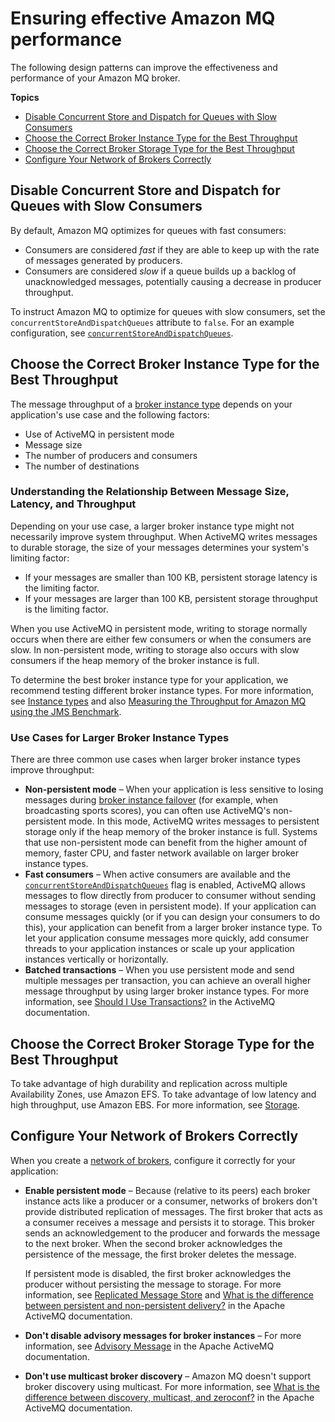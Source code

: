 # Ensuring effective Amazon MQ performance<a name="ensuring-effective-amazon-mq-performance"></a>

The following design patterns can improve the effectiveness and performance of your Amazon MQ broker\.

**Topics**
+ [Disable Concurrent Store and Dispatch for Queues with Slow Consumers](#disable-concurrent-store-and-dispatch-queues-flag-slow-consumers)
+ [Choose the Correct Broker Instance Type for the Best Throughput](#broker-instance-types-choosing)
+ [Choose the Correct Broker Storage Type for the Best Throughput](#broker-storage-types-choosing)
+ [Configure Your Network of Brokers Correctly](#network-of-brokers-configure-correctly)

## Disable Concurrent Store and Dispatch for Queues with Slow Consumers<a name="disable-concurrent-store-and-dispatch-queues-flag-slow-consumers"></a>

By default, Amazon MQ optimizes for queues with fast consumers:
+ Consumers are considered *fast* if they are able to keep up with the rate of messages generated by producers\.
+ Consumers are considered *slow* if a queue builds up a backlog of unacknowledged messages, potentially causing a decrease in producer throughput\.

To instruct Amazon MQ to optimize for queues with slow consumers, set the `concurrentStoreAndDispatchQueues` attribute to `false`\. For an example configuration, see [`concurrentStoreAndDispatchQueues`](child-element-details.md#concurrentStoreAndDispatchQueues)\.

## Choose the Correct Broker Instance Type for the Best Throughput<a name="broker-instance-types-choosing"></a>

The message throughput of a [broker instance type](broker-instance-types.md) depends on your application's use case and the following factors:
+ Use of ActiveMQ in persistent mode
+ Message size
+ The number of producers and consumers
+ The number of destinations

### Understanding the Relationship Between Message Size, Latency, and Throughput<a name="broker-instance-types-message-size-latency-throughput"></a>

Depending on your use case, a larger broker instance type might not necessarily improve system throughput\. When ActiveMQ writes messages to durable storage, the size of your messages determines your system's limiting factor:
+ If your messages are smaller than 100 KB, persistent storage latency is the limiting factor\.
+ If your messages are larger than 100 KB, persistent storage throughput is the limiting factor\.

When you use ActiveMQ in persistent mode, writing to storage normally occurs when there are either few consumers or when the consumers are slow\. In non\-persistent mode, writing to storage also occurs with slow consumers if the heap memory of the broker instance is full\.

To determine the best broker instance type for your application, we recommend testing different broker instance types\. For more information, see [Instance types](broker-instance-types.md) and also [Measuring the Throughput for Amazon MQ using the JMS Benchmark](https://aws.amazon.com/blogs/compute/measuring-the-throughput-for-amazon-mq-using-the-jms-benchmark/)\.

### Use Cases for Larger Broker Instance Types<a name="broker-instance-types-larger-use-cases"></a>

There are three common use cases when larger broker instance types improve throughput:
+ **Non\-persistent mode** – When your application is less sensitive to losing messages during [broker instance failover](active-standby-broker-deployment.md) \(for example, when broadcasting sports scores\), you can often use ActiveMQ's non\-persistent mode\. In this mode, ActiveMQ writes messages to persistent storage only if the heap memory of the broker instance is full\. Systems that use non\-persistent mode can benefit from the higher amount of memory, faster CPU, and faster network available on larger broker instance types\.
+ **Fast consumers** – When active consumers are available and the [`concurrentStoreAndDispatchQueues`](child-element-details.md#concurrentStoreAndDispatchQueues) flag is enabled, ActiveMQ allows messages to flow directly from producer to consumer without sending messages to storage \(even in persistent mode\)\. If your application can consume messages quickly \(or if you can design your consumers to do this\), your application can benefit from a larger broker instance type\. To let your application consume messages more quickly, add consumer threads to your application instances or scale up your application instances vertically or horizontally\.
+ **Batched transactions** – When you use persistent mode and send multiple messages per transaction, you can achieve an overall higher message throughput by using larger broker instance types\. For more information, see [Should I Use Transactions?](http://activemq.apache.org/should-i-use-transactions.html) in the ActiveMQ documentation\.

## Choose the Correct Broker Storage Type for the Best Throughput<a name="broker-storage-types-choosing"></a>

To take advantage of high durability and replication across multiple Availability Zones, use Amazon EFS\. To take advantage of low latency and high throughput, use Amazon EBS\. For more information, see [Storage](broker-storage.md)\.

## Configure Your Network of Brokers Correctly<a name="network-of-brokers-configure-correctly"></a>

When you create a [network of brokers](network-of-brokers.md), configure it correctly for your application:
+ **Enable persistent mode** – Because \(relative to its peers\) each broker instance acts like a producer or a consumer, networks of brokers don't provide distributed replication of messages\. The first broker that acts as a consumer receives a message and persists it to storage\. This broker sends an acknowledgement to the producer and forwards the message to the next broker\. When the second broker acknowledges the persistence of the message, the first broker deletes the message\.

  If persistent mode is disabled, the first broker acknowledges the producer without persisting the message to storage\. For more information, see [Replicated Message Store](http://activemq.apache.org/replicated-message-store.html) and [What is the difference between persistent and non\-persistent delivery?](http://activemq.apache.org/what-is-the-difference-between-persistent-and-non-persistent-delivery.html) in the Apache ActiveMQ documentation\.
+ **Don't disable advisory messages for broker instances** – For more information, see [Advisory Message](http://activemq.apache.org/advisory-message.html) in the Apache ActiveMQ documentation\.
+ **Don't use multicast broker discovery** – Amazon MQ doesn't support broker discovery using multicast\. For more information, see [What is the difference between discovery, multicast, and zeroconf?](http://activemq.apache.org/multicast-transport-reference.html) in the Apache ActiveMQ documentation\.